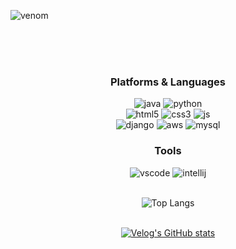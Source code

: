 ![venom](https://capsule-render.vercel.app/api?type=venom&height=200&text=peachLog&fontSize=70&color=gradient&stroke=b678c4)
<div align="center">
  <br><br><br>

  ### Platforms & Languages
  ![java](https://img.shields.io/badge/Java-ED8B00?style=for-the-badge&logo=openjdk&logoColor=white)
  ![python](https://img.shields.io/badge/Python-14354C?style=for-the-badge&logo=python&logoColor=white)
  <br>
  ![html5](https://img.shields.io/badge/HTML5-E34F26?style=for-the-badge&logo=html5&logoColor=white)
  ![css3](https://img.shields.io/badge/CSS3-1572B6?style=for-the-badge&logo=css3&logoColor=white)
  ![js](https://img.shields.io/badge/JavaScript-F7DF1E?style=for-the-badge&logo=JavaScript&logoColor=white)
  <br>
  ![django](https://img.shields.io/badge/Django-092E20?style=for-the-badge&logo=django&logoColor=white)
  ![aws](https://img.shields.io/badge/Amazon_AWS-232F3E?style=for-the-badge&logo=amazon-aws&logoColor=white)
  ![mysql](https://img.shields.io/badge/MySQL-005C84?style=for-the-badge&logo=mysql&logoColor=white)
  <br>

  ### Tools
  ![vscode](https://img.shields.io/badge/Visual_Studio_Code-0078D4?style=for-the-badge&logo=visual%20studio%20code&logoColor=white)
  ![intellij](https://img.shields.io/badge/IntelliJ_IDEA-000000.svg?style=for-the-badge&logo=intellij-idea&logoColor=white)
  <br><br>

  
  ![Top Langs](https://github-readme-stats.vercel.app/api/top-langs/?username=anuraghazra&layout=compact)
  <br><br>

  
  [![Velog's GitHub stats](https://velog-readme-stats.vercel.app/api?name=opeach2v)]([벨로그링크](https://velog.io/@opeach2v/posts))
  <br>
  
</div>
